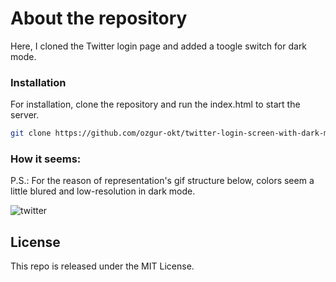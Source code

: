 # About the repository

Here, I cloned the Twitter login page and added a toogle switch for dark mode.


### Installation

For installation, clone the repository and run the index.html to start the server.

```sh
git clone https://github.com/ozgur-okt/twitter-login-screen-with-dark-mode-toggle

```
### How it seems:
P.S.: For the reason of representation's gif structure below, colors seem a little blured and low-resolution in dark mode.

![twitter](https://user-images.githubusercontent.com/73358116/149764119-d51ddf53-e603-45c4-b720-654a03a9f3a6.gif)


## License
This repo is released under the MIT License.

